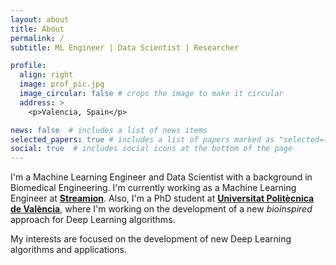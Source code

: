 ```yaml
---
layout: about
title: About
permalink: /
subtitle: ML Engineer | Data Scientist | Researcher

profile:
  align: right
  image: prof_pic.jpg
  image_circular: false # crops the image to make it circular
  address: >
    <p>Valencia, Spain</p>

news: false  # includes a list of news items
selected_papers: true # includes a list of papers marked as "selected={true}"
social: true  # includes social icons at the bottom of the page
---
```


I'm a Machine Learning Engineer and Data Scientist with a background in Biomedical Engineering. 
I'm currently working as a Machine Learning Engineer at [**Streamion**](https://www.streamion.io/). 
Also, I'm a PhD student at [**Universitat Politècnica de València**](https://www.upv.es/), 
where I'm working on the development of a new _bioinspired_ approach 
for Deep Learning algorithms.

My interests are focused on the development of new Deep Learning algorithms and applications. 
